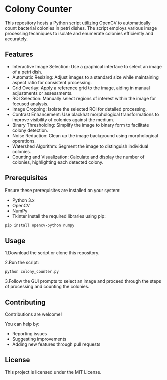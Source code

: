 # Colony Counter
This repository hosts a Python script utilizing OpenCV to automatically count bacterial colonies in petri dishes. The script employs various image processing techniques to isolate and enumerate colonies efficiently and accurately.

## Features
- Interactive Image Selection: Use a graphical interface to select an image of a petri dish.
- Automatic Resizing: Adjust images to a standard size while maintaining aspect ratio for consistent processing.
- Grid Overlay: Apply a reference grid to the image, aiding in manual adjustments or assessments.
- ROI Selection: Manually select regions of interest within the image for focused analysis.
- Image Cropping: Isolate the selected ROI for detailed processing.
- Contrast Enhancement: Use blackhat morphological transformations to improve visibility of colonies against the medium.
- Binary Thresholding: Simplify the image to binary form to facilitate colony detection.
- Noise Reduction: Clean up the image background using morphological operations.
- Watershed Algorithm: Segment the image to distinguish individual colonies.
- Counting and Visualization: Calculate and display the number of colonies, highlighting each detected colony.

## Prerequisites
Ensure these prerequisites are installed on your system:

- Python 3.x
- OpenCV
- NumPy
- Tkinter
Install the required libraries using pip:

```bash
pip install opencv-python numpy
```

## Usage
1.Download the script or clone this repository.

2.Run the script:

```bash
python colony_counter.py
```
3.Follow the GUI prompts to select an image and proceed through the steps of processing and counting the colonies.

## Contributing
Contributions are welcome!

You can help by:

- Reporting issues
- Suggesting improvements
- Adding new features through pull requests

## License
This project is licensed under the MIT License.
